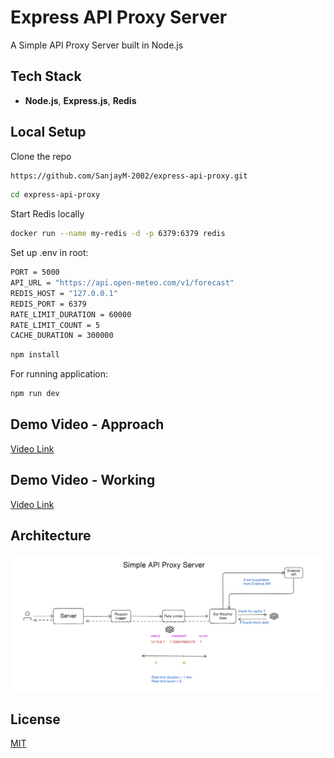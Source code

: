 # Express API Proxy Server

A Simple API Proxy Server built in Node.js

## Tech Stack

- **Node.js**, **Express.js**, **Redis**

## Local Setup

Clone the repo

```bash
https://github.com/SanjayM-2002/express-api-proxy.git
```

```bash
cd express-api-proxy
```

Start Redis locally

```bash
docker run --name my-redis -d -p 6379:6379 redis
```

Set up .env in root:

```bash
PORT = 5000
API_URL = "https://api.open-meteo.com/v1/forecast"
REDIS_HOST = "127.0.0.1"
REDIS_PORT = 6379
RATE_LIMIT_DURATION = 60000
RATE_LIMIT_COUNT = 5
CACHE_DURATION = 300000
```

```bash
npm install
```

For running application:

```bash
npm run dev
```

## Demo Video - Approach

[Video Link](https://www.loom.com/share/90eb54f4bbc1416f9359567ada546ad6?sid=fee2bfd0-7fac-4335-80e2-6361ac0d7edc)

## Demo Video - Working

[Video Link](https://www.loom.com/share/d31b5a8b0b0b45d6b06f054f56dcb833?sid=85a65e50-0089-460e-a750-cf1e046e3f83)

## Architecture

![Architecture](assets/express_api_proxy.png)

## License

[MIT](https://choosealicense.com/licenses/mit/)
